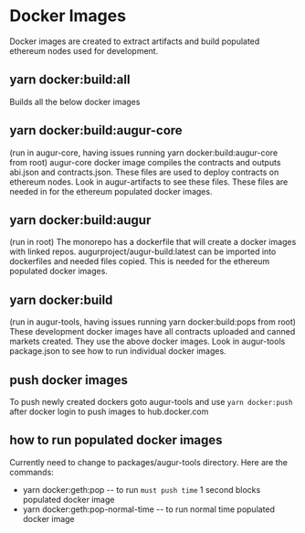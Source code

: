 # Docker Images

Docker images are created to extract artifacts and build populated ethereum nodes used for development.

## yarn docker:build:all

Builds all the below docker images

## yarn docker:build:augur-core

(run in augur-core, having issues running yarn docker:build:augur-core from root) augur-core docker image compiles the contracts and outputs abi.json and contracts.json. These files are used to deploy contracts on ethereum nodes. Look in augur-artifacts to see these files. These files are needed in for the ethereum populated docker images.

## yarn docker:build:augur

(run in root) The monorepo has a dockerfile that will create a docker images with linked repos. augurproject/augur-build:latest can be imported into dockerfiles and needed files copied. This is needed for the ethereum populated docker images.

## yarn docker:build

(run in augur-tools, having issues running yarn docker:build:pops from root) These development docker images have all contracts uploaded and canned markets created. They use the above docker images. Look in augur-tools package.json to see how to run individual docker images.

## push docker images

To push newly created dockers goto augur-tools and use `yarn docker:push` after docker login to push images to hub.docker.com

## how to run populated docker images

Currently need to change to packages/augur-tools directory. Here are the commands:

- yarn docker:geth:pop -- to run `must push time` 1 second blocks populated docker image
- yarn docker:geth:pop-normal-time -- to run normal time populated docker image
